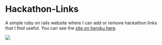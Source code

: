 Hackathon-Links
===============

A simple ruby on rails website where I can add or remove hackathon links that I find useful. You can see the [site on heroku here][].

[![](http://i46.tinypic.com/2mg49ap.png)](http://hackathonlinks.herokuapp.com/)

[site on heroku here]: http://hackathonlinks.herokuapp.com/
